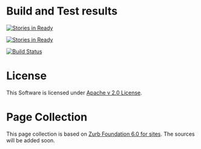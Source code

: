 # Build and Test results

[![Stories in Ready](https://badge.waffle.io/TLoebner/tilebasedInfopages.svg?label=in%20progress&title=In%20Progress)](http://waffle.io/TLoebner/tilebasedInfopages)

[![Stories in Ready](https://badge.waffle.io/TLoebner/tilebasedInfopages.svg?label=ready&title=Ready)](http://waffle.io/TLoebner/tilebasedInfopages)

[![Build Status](https://travis-ci.org/TLoebner/tilebasedInfopages.svg?branch=master)](https://travis-ci.org/TLoebner/tilebasedInfopages)

# License
This Software is licensed under [Apache v 2.0 License](https://github.com/TLoebner/tilebasedInfopages/blob/master/LICENSE).

# Page Collection

This page collection is based on [Zurb Foundation 6.0 for sites](http://foundation.zurb.com/). The sources will be added soon.
